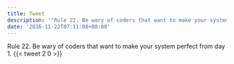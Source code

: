 ```yaml
---
title: Tweet
description: '"Rule 22. Be wary of coders that want to make your system perfect from day 1."'
date: '2016-11-22T07:11:08+00:00'
---
```

Rule 22. Be wary of coders that want to make your system perfect from day 1.
      {{< tweet 2 0 >}}
    
